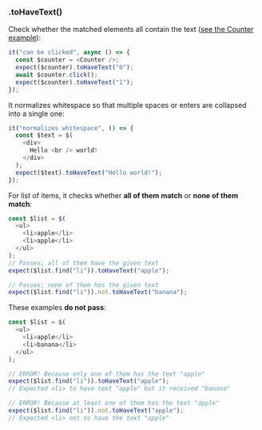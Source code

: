 ### .toHaveText()

Check whether the matched elements all contain the text ([see the Counter example](#counter)):

```js
it("can be clicked", async () => {
  const $counter = <Counter />;
  expect($counter).toHaveText("0");
  await $counter.click();
  expect($counter).toHaveText("1");
});
```

It normalizes whitespace so that multiple spaces or enters are collapsed into a single one:

```js
it("normalizes whitespace", () => {
  const $text = $(
    <div>
      Hello <br /> world!
    </div>
  );
  expect($text).toHaveText("Hello world!");
});
```

For list of items, it checks whether **all of them match** or **none of them match**:

```js
const $list = $(
  <ul>
    <li>apple</li>
    <li>apple</li>
  </ul>
);
// Passes; all of them have the given text
expect($list.find("li")).toHaveText("apple");

// Passes; none of them has the given text
expect($list.find("li")).not.toHaveText("banana");
```

These examples **do not pass**:

```js
const $list = $(
  <ul>
    <li>apple</li>
    <li>banana</li>
  </ul>
);

// ERROR! Because only one of them has the text "apple"
expect($list.find("li")).toHaveText("apple");
// Expected <li> to have text "apple" but it received "banana"

// ERROR! Because at least one of them has the text "apple"
expect($list.find("li")).not.toHaveText("apple");
// Expected <li> not to have the text "apple"
```
